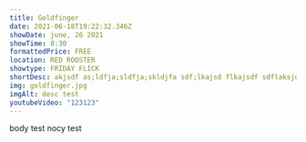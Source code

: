 ```yaml
---
title: Goldfinger
date: 2021-06-18T19:22:32.346Z
showDate: june, 26 2021
showTime: 8:30
formattedPrice: FREE
location: RED ROOSTER
showtype: FRIDAY FLICK
shortDesc: akjsdf as;ldfja;sldfja;skldjfa sdf;lkajsd flkajsdf sdflaksjdf laksdjf alksdf
img: goldfinger.jpg
imgAlt: desc test
youtubeVideo: "123123"
---
```

body test nocy test